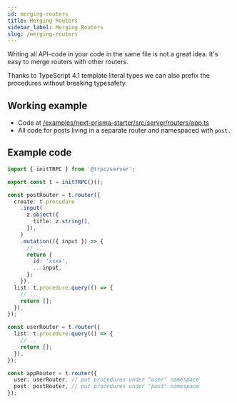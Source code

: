 ```yaml
---
id: merging-routers
title: Merging Routers
sidebar_label: Merging Routers
slug: /merging-routers
---
```


Writing all API-code in your code in the same file is not a great idea. It's easy to merge routers with other routers.

Thanks to TypeScript 4.1 template literal types we can also prefix the procedures without breaking typesafety.

## Working example

- Code at [/examples/next-prisma-starter/src/server/routers/app.ts](https://github.com/trpc/trpc/blob/main/examples/next-prisma-starter/src/server/routers/_app.ts)
- All code for posts living in a separate router and namespaced with `post.`

## Example code

```ts title='server.ts'
import { initTRPC } from '@trpc/server';

export const t = initTRPC()();

const postRouter = t.router({
  create: t.procedure
    .input(
      z.object({
        title: z.string(),
      }),
    )
    .mutation(({ input }) => {
      // ..
      return {
        id: 'xxxx',
        ...input,
      };
    }),
  list: t.procedure.query(() => {
    // ..
    return [];
  }),
});

const userRouter = t.router({
  list: t.procedure.query(() => {
    // ..
    return [];
  }),
});

const appRouter = t.router({
  user: userRouter, // put procedures under "user" namespace
  post: postRouter, // put procedures under "post" namespace
});
```
